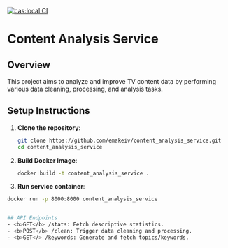 [![cas:local CI](https://github.com/emakeiv/content_analysis_service/actions/workflows/local_ci_conf.yml/badge.svg)](https://github.com/emakeiv/content_analysis_service/actions/workflows/local_ci_conf.yml)

# Content Analysis Service

## Overview
This project aims to analyze and improve TV content data by performing various data cleaning, processing, and analysis tasks.

## Setup Instructions
1. **Clone the repository**:
   ```bash
   git clone https://github.com/emakeiv/content_analysis_service.git
   cd content_analysis_service

2. **Build Docker Image**:
   ```bash
   docker build -t content_analysis_service .

2. **Run service container**:
  ```bash
  docker run -p 8000:8000 content_analysis_service


## API Endpoints
 - <b>GET</b> /stats: Fetch descriptive statistics.
 - <b>POST</b> /clean: Trigger data cleaning and processing.
 - <b>GET</> /keywords: Generate and fetch topics/keywords.
